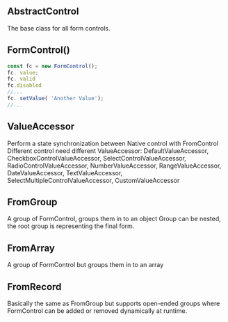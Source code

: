 ## AbstractControl
The base class for all form controls.

## FormControl()

```ts
const fc = new FormControl();
fc. value;
fc. valid
fc.disabled
//...
fc. setValue( 'Another Value');
//...
```

## ValueAccessor
Perform a state synchronization between Native control with FromControl
Different control need different ValueAccessor:
DefaultValueAccessor, CheckboxControlValueAccessor, SelectControlValueAccessor, RadioControlValueAccessor, NumberValueAccessor, RangeValueAccessor, DateValueAccessor, TextValueAccessor, SelectMultipleControlValueAccessor, CustomValueAccessor


## FromGroup
A group of FormControl, groups them in to an object
Group can be nested, the root group is representing the final form.


## FromArray
A group of FormControl but groups them in to an array

## FromRecord
Basically the same as FromGroup but supports open-ended groups where FormControl can be added or removed dynamically at runtime.
